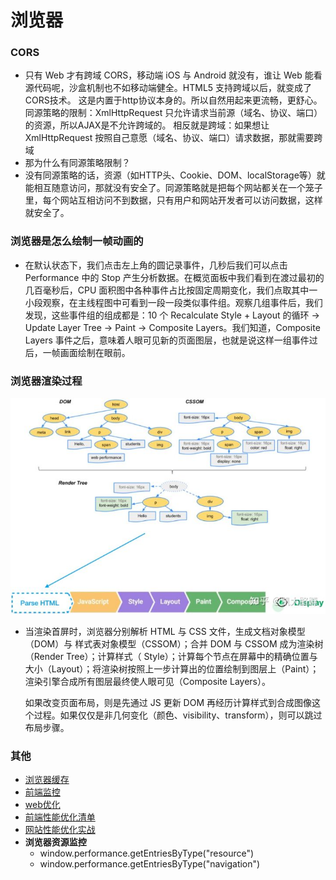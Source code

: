 # 浏览器

### CORS

* 只有 Web 才有跨域 CORS，移动端 iOS 与 Android 就没有，谁让 Web 能看源代码呢，沙盒机制也不如移动端健全。HTML5 支持跨域以后，就变成了CORS技术。 这是内置于http协议本身的。所以自然用起来更流畅，更舒心。 同源策略的限制：XmlHttpRequest 只允许请求当前源（域名、协议、端口）的资源，所以AJAX是不允许跨域的。 相反就是跨域：如果想让XmlHttpRequest 按照自己意愿（域名、协议、端口）请求数据，那就需要跨域
* 那为什么有同源策略限制？
* 没有同源策略的话，资源（如HTTP头、Cookie、DOM、localStorage等）就能相互随意访问，那就没有安全了。同源策略就是把每个网站都关在一个笼子里，每个网站互相访问不到数据，只有用户和网站开发者可以访问数据，这样就安全了。

### 浏览器是怎么绘制一帧动画的

* 在默认状态下，我们点击左上角的圆记录事件，几秒后我们可以点击 Performance 中的 Stop 产生分析数据。在概览面板中我们看到在渡过最初的几百毫秒后，CPU 面积图中各种事件占比按固定周期变化，我们点取其中一小段观察，在主线程图中可看到一段一段类似事件组。观察几组事件后，我们发现，这些事件组的组成都是：10 个 Recalculate Style + Layout 的循环 -&gt; Update Layer Tree -&gt; Paint -&gt; Composite Layers。我们知道，Composite Layers 事件之后，意味着人眼可见新的页面图层，也就是说这样一组事件过后，一帧画面绘制在眼前。

### 浏览器渲染过程

![&#x6D4F;&#x89C8;&#x5668;&#x6E32;&#x67D3;](https://raw.githubusercontent.com/mouse123/my-tips/master/image/v2-a9b24264340f0402ece0ec6c9989d889_hd.jpg)

* 当渲染首屏时，浏览器分别解析 HTML 与 CSS 文件，生成文档对象模型（DOM）与 样式表对象模型（CSSOM）；合并 DOM 与 CSSOM 成为渲染树（Render Tree）；计算样式（ Style）；计算每个节点在屏幕中的精确位置与大小（Layout）；将渲染树按照上一步计算出的位置绘制到图层上（Paint）；渲染引擎合成所有图层最终使人眼可见（Composite Layers）。

  如果改变页面布局，则是先通过 JS 更新 DOM 再经历计算样式到合成图像这个过程。如果仅仅是非几何变化（颜色、visibility、transform），则可以跳过布局步骤。

### 其他

* [浏览器缓存](https://www.infoq.cn/article/8VU-VCrhoxducaFPrNOL)
* [前端监控](https://www.cnblogs.com/hustskyking/p/fe-monitor.html)
* [web优化](https://www.infoq.cn/article/Xxyy8WZrWLwUlIF0*IxR)
* [前端性能优化清单](https://juejin.im/post/5a966bd16fb9a0635172a50a)
* [网站性能优化实战](https://juejin.im/post/5b0b7d74518825158e173a0c)
* **浏览器资源监控**
  * window.performance.getEntriesByType\("resource"\)
  * window.performance.getEntriesByType\("navigation"\)

